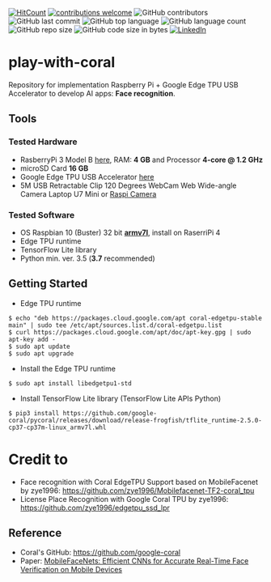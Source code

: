 [![HitCount](http://hits.dwyl.com/mheriyanto/play-with-coral.svg)](http://hits.dwyl.com/mheriyanto/play-with-coral)
[![contributions welcome](https://img.shields.io/badge/contributions-welcome-brightgreen.svg?style=flat)](https://github.com/mheriyanto/play-with-coral/issues)
![GitHub contributors](https://img.shields.io/github/contributors/mheriyanto/play-with-coral)
![GitHub last commit](https://img.shields.io/github/last-commit/mheriyanto/play-with-coral)
![GitHub top language](https://img.shields.io/github/languages/top/mheriyanto/play-with-coral)
![GitHub language count](https://img.shields.io/github/languages/count/mheriyanto/play-with-coral)
![GitHub repo size](https://img.shields.io/github/repo-size/mheriyanto/play-with-coral)
![GitHub code size in bytes](https://img.shields.io/github/languages/code-size/mheriyanto/play-with-coral)
[![LinkedIn](https://img.shields.io/badge/-LinkedIn-black.svg?style=flat&logo=linkedin&colorB=555)](https://id.linkedin.com/in/mheriyanto)

# play-with-coral
Repository for implementation Raspberry Pi + Google Edge TPU USB Accelerator to develop AI apps: **Face recognition**.

## Tools
### Tested Hardware
+ RasberryPi 3 Model B [here](https://www.raspberrypi.org/products/raspberry-pi-3-model-b/), RAM: **4 GB** and Processor **4-core @ 1.2 GHz** 
+ microSD Card **16 GB**
+ Google Edge TPU USB Accelerator [here](https://coral.ai/products/accelerator)
+ 5M USB Retractable Clip 120 Degrees WebCam Web Wide-angle Camera Laptop U7 Mini or [Raspi Camera](https://www.raspberrypi.org/documentation/hardware/camera/)

###  Tested Software
+ OS Raspbian 10 (Buster) 32 bit [**armv7l**](https://downloads.raspberrypi.org/raspios_armhf/images/raspios_armhf-2020-12-04/2020-12-02-raspios-buster-armhf.zip), install on RaserriPi 4
+ Edge TPU runtime
+ TensorFlow Lite library
+ Python min. ver. 3.5 (**3.7** recommended)

## Getting Started

+ Edge TPU runtime

```console
$ echo "deb https://packages.cloud.google.com/apt coral-edgetpu-stable main" | sudo tee /etc/apt/sources.list.d/coral-edgetpu.list
$ curl https://packages.cloud.google.com/apt/doc/apt-key.gpg | sudo apt-key add -
$ sudo apt update
$ sudo apt upgrade
```

+ Install the Edge TPU runtime

```console
$ sudo apt install libedgetpu1-std
```

+ Install TensorFlow Lite library (TensorFlow Lite APIs Python)

```console
$ pip3 install https://github.com/google-coral/pycoral/releases/download/release-frogfish/tflite_runtime-2.5.0-cp37-cp37m-linux_armv7l.whl
```

# Credit to
+ Face recognition with Coral EdgeTPU Support based on MobileFacenet by
zye1996: https://github.com/zye1996/Mobilefacenet-TF2-coral_tpu
+ License Place Recognition with Google Coral TPU by zye1996: https://github.com/zye1996/edgetpu_ssd_lpr

## Reference
+ Coral's GitHub: https://github.com/google-coral
+ Paper: [MobileFaceNets: Efficient CNNs for Accurate Real-Time Face Verification on Mobile Devices](https://arxiv.org/abs/1804.07573)
